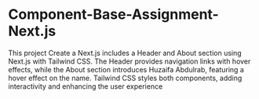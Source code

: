 # Component-Base-Assignment-Next.js
This project Create a Next.js includes a Header and About section using Next.js with Tailwind CSS. The Header provides navigation links with hover effects, while the About section introduces Huzaifa Abdulrab, featuring a hover effect on the name. Tailwind CSS styles both components, adding interactivity and enhancing the user experience
